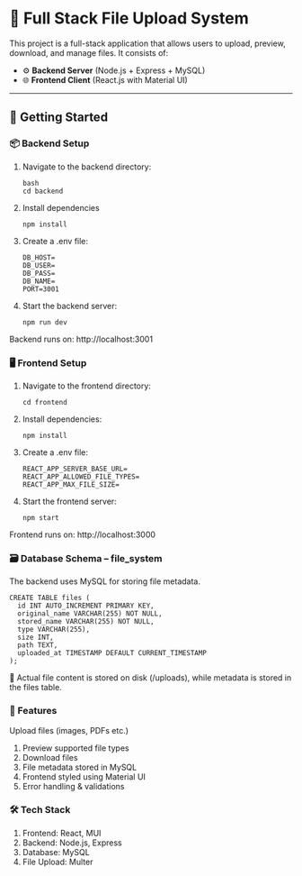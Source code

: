 # 📁 Full Stack File Upload System

This project is a full-stack application that allows users to upload, preview, download, and manage files. It consists of:

- ⚙️ **Backend Server** (Node.js + Express + MySQL)
- 🌐 **Frontend Client** (React.js with Material UI)

---

## 🚀 Getting Started

### 📦 Backend Setup

1. Navigate to the backend directory:

   ```
   bash
   cd backend
   ```

2. Install dependencies

   ```
   npm install
   ```

3. Create a .env file:

    ```
    DB_HOST=
    DB_USER=
    DB_PASS=
    DB_NAME=
    PORT=3001
    ```

4. Start the backend server:

    ```
    npm run dev
    ```

Backend runs on: http://localhost:3001


### 🖥 Frontend Setup

1. Navigate to the frontend directory:

    ```
    cd frontend
    ```

2. Install dependencies:

    ```
    npm install
    ```

3. Create a .env file:

    ```
    REACT_APP_SERVER_BASE_URL=
    REACT_APP_ALLOWED_FILE_TYPES=
    REACT_APP_MAX_FILE_SIZE=
    ```

3. Start the frontend server:

    ```
    npm start
    ```

Frontend runs on: http://localhost:3000

### 🗃 Database Schema – file_system

The backend uses MySQL for storing file metadata.

```
CREATE TABLE files (
  id INT AUTO_INCREMENT PRIMARY KEY,
  original_name VARCHAR(255) NOT NULL,
  stored_name VARCHAR(255) NOT NULL,
  type VARCHAR(255),
  size INT,
  path TEXT,
  uploaded_at TIMESTAMP DEFAULT CURRENT_TIMESTAMP
);
```

📝 Actual file content is stored on disk (/uploads), while metadata is stored in the files table.


### 🔧 Features
Upload files (images, PDFs etc.)

1. Preview supported file types
2. Download files
3. File metadata stored in MySQL
4. Frontend styled using Material UI
5. Error handling & validations

### 🛠 Tech Stack

1. Frontend: React, MUI
2. Backend: Node.js, Express
3. Database: MySQL
4. File Upload: Multer

